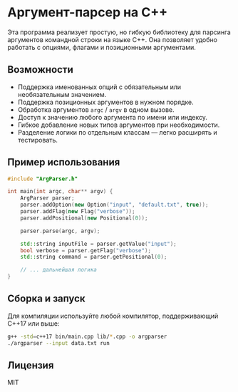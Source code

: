 # Аргумент-парсер на C++

Эта программа реализует простую, но гибкую библиотеку для парсинга аргументов командной строки на языке C++. Она позволяет удобно работать с опциями, флагами и позиционными аргументами.

## Возможности

- Поддержка именованных опций с обязательным или необязательным значением.
- Поддержка позиционных аргументов в нужном порядке.
- Обработка аргументов `argc` / `argv` в одном вызове.
- Доступ к значению любого аргумента по имени или индексу.
- Гибкое добавление новых типов аргументов при необходимости.
- Разделение логики по отдельным классам — легко расширять и тестировать.


## Пример использования

```cpp
#include "ArgParser.h"

int main(int argc, char** argv) {
    ArgParser parser;
    parser.addOption(new Option("input", "default.txt", true));
    parser.addFlag(new Flag("verbose"));
    parser.addPositional(new Positional(0));

    parser.parse(argc, argv);

    std::string inputFile = parser.getValue("input");
    bool verbose = parser.getFlag("verbose");
    std::string command = parser.getPositional(0);

    // ... дальнейшая логика
}
```



## Сборка и запуск

Для компиляции используйте любой компилятор, поддерживающий C++17 или выше:

```bash
g++ -std=c++17 bin/main.cpp lib/*.cpp -o argparser
./argparser --input data.txt run
```

## Лицензия

MIT